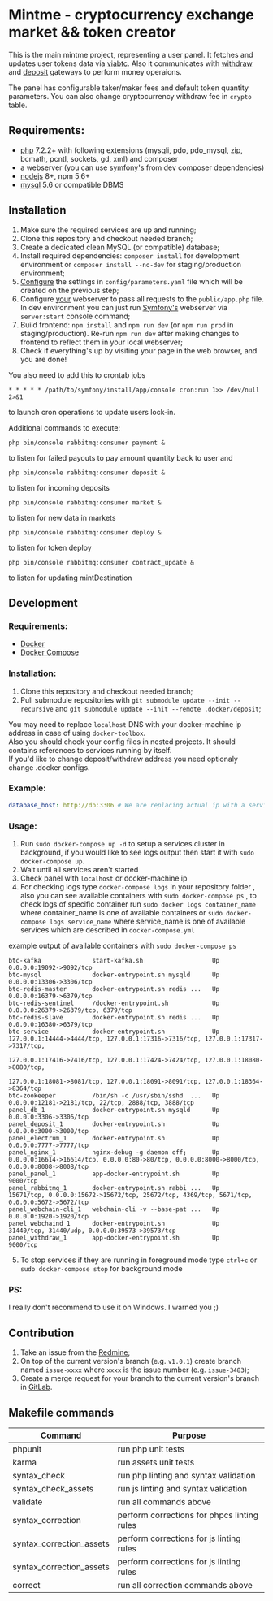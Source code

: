 Mintme - cryptocurrency exchange market && token creator
========================================================

This is the main mintme project, representing a user panel. 
It fetches and updates user tokens data via 
[viabtc](https://gitlab.abchosting.org/abc-hosting/cryptocurrencies/mintme/viabtc_exchange_server). 
Also it communicates with 
[withdraw](https://gitlab.abchosting.org/abc-hosting/cryptocurrencies/coinimp-payment) 
and 
[deposit](https://gitlab.abchosting.org/abc-hosting/cryptocurrencies/mintme/mintme-deposit-gateway) 
gateways to perform money operaions.

The panel has configurable taker/maker fees and default token quantity parameters. You can also change cryptocurrency withdraw fee in `crypto` table.

Requirements:
-------------

* [php](https://secure.php.net/downloads.php) 7.2.2+ with following extensions (mysqli, pdo, pdo_mysql, zip, bcmath, pcntl, sockets, gd, xml) and composer
* a webserver (you can use [symfony's](https://packagist.org/packages/symfony/web-server-bundle) from dev composer dependencies)
* [nodejs](https://nodejs.org/) 8+, npm 5.6+
* [mysql](https://www.mysql.com/downloads/) 5.6 or compatible DBMS

Installation
------------
1. Make sure the required services are up and running;
2. Clone this repository and checkout needed branch;
3. Create a dedicated clean MySQL (or compatible) database;
4. Install required dependencies: `composer install` for development environment or `composer install --no-dev` for staging/production environment;
5. [Configure](docs/Configuration.md) the settings in `config/parameters.yaml` file which will be created on the previous step;
6. Configure [your](https://symfony.com/doc/current/setup/web_server_configuration.html#content_wrapper) webserver to pass all requests to the `public/app.php` file.
 In dev environment you can just run [Symfony's](https://symfony.com/doc/current/setup/built_in_web_server.html) webserver via `server:start` console command;
7. Build frontend: `npm install` and `npm run dev` (or `npm run prod` in staging/production). Re-run `npm run dev` after making changes to frontend to reflect them in your local webserver;
8. Check if everything's up by visiting your page in the web browser, and you are done!

You also need to add this to crontab jobs 
```
* * * * * /path/to/symfony/install/app/console cron:run 1>> /dev/null 2>&1
```
to launch cron operations to update users lock-in.

Additional commands to execute:
```
php bin/console rabbitmq:consumer payment &
``` 
to listen for failed payouts to pay amount quantity back to user and
```
php bin/console rabbitmq:consumer deposit &
```
to listen for incoming deposits
```
php bin/console rabbitmq:consumer market &
```
to listen for new data in markets
```
php bin/console rabbitmq:consumer deploy &
```
to listen for token deploy
```
php bin/console rabbitmq:consumer contract_update &
```
to listen for updating mintDestination

Development
-----------

### Requirements:

* [Docker](https://docs.docker.com/install/#backporting) 
* [Docker Compose](https://docs.docker.com/compose/install/#install-compose)

### Installation:

1. Clone this repository and checkout needed branch;
2. Pull submodule repositories with `git submodule update --init --recursive` and `git submodule update --init --remote .docker/deposit`;

You may need to replace `localhost` DNS with your docker-machine 
ip address in case of using `docker-toolbox`.  
Also you should check your config files in nested projects. It should contains references to 
services running by itself. \
If you'd like to change deposit/withdraw address you need optionaly change .docker configs. 

### Example:

```yaml
database_host: http://db:3306 # We are replacing actual ip with a service alias `db`
```

### Usage:

1. Run `sudo docker-compose up -d` to setup a services cluster in background, if you would like to see logs output then start it with `sudo docker-compose up`.
2. Wait until all services aren't started
3. Check panel with `localhost` or docker-machine ip
4. For checking logs type `docker-compose logs` in your repository folder , also you can see available containers with `sudo docker-compose ps` ,
to check logs of specific container run `sudo docker logs container_name` where container_name is one of available containers 
or `sudo docker-compose logs service_name` where service_name is one of available services which are described in `docker-compose.yml` 

example output of available containers with `sudo docker-compose ps`
```
btc-kafka              start-kafka.sh                   Up      0.0.0.0:19092->9092/tcp                                                                                  
btc-mysql              docker-entrypoint.sh mysqld      Up      0.0.0.0:13306->3306/tcp                                                                                  
btc-redis-master       docker-entrypoint.sh redis ...   Up      0.0.0.0:16379->6379/tcp                                                                                  
btc-redis-sentinel     /docker-entrypoint.sh            Up      0.0.0.0:26379->26379/tcp, 6379/tcp                                                                       
btc-redis-slave        docker-entrypoint.sh redis ...   Up      0.0.0.0:16380->6379/tcp                                                                                  
btc-service            docker-entrypoint.sh             Up      127.0.0.1:14444->4444/tcp, 127.0.0.1:17316->7316/tcp, 127.0.0.1:17317->7317/tcp,                         
                                                                127.0.0.1:17416->7416/tcp, 127.0.0.1:17424->7424/tcp, 127.0.0.1:18080->8080/tcp,                         
                                                                127.0.0.1:18081->8081/tcp, 127.0.0.1:18091->8091/tcp, 127.0.0.1:18364->8364/tcp                          
btc-zookeeper          /bin/sh -c /usr/sbin/sshd  ...   Up      0.0.0.0:12181->2181/tcp, 22/tcp, 2888/tcp, 3888/tcp                                                      
panel_db_1             docker-entrypoint.sh mysqld      Up      0.0.0.0:3306->3306/tcp                                                                                   
panel_deposit_1        docker-entrypoint.sh             Up      0.0.0.0:3000->3000/tcp                                                                                   
panel_electrum_1       docker-entrypoint.sh             Up      0.0.0.0:7777->7777/tcp                                                                                   
panel_nginx_1          nginx-debug -g daemon off;       Up      0.0.0.0:16614->16614/tcp, 0.0.0.0:80->80/tcp, 0.0.0.0:8000->8000/tcp, 0.0.0.0:8008->8008/tcp             
panel_panel_1          app-docker-entrypoint.sh         Up      9000/tcp                                                                                                 
panel_rabbitmq_1       docker-entrypoint.sh rabbi ...   Up      15671/tcp, 0.0.0.0:15672->15672/tcp, 25672/tcp, 4369/tcp, 5671/tcp, 0.0.0.0:5672->5672/tcp               
panel_webchain-cli_1   webchain-cli -v --base-pat ...   Up      0.0.0.0:1920->1920/tcp                                                                                   
panel_webchaind_1      docker-entrypoint.sh             Up      31440/tcp, 31440/udp, 0.0.0.0:39573->39573/tcp                                                           
panel_withdraw_1       app-docker-entrypoint.sh         Up      9000/tcp                                                                                                 
```
5. To stop services if they are running in foreground mode type `ctrl+c` or `sudo docker-compose stop` for background mode


### PS:

I really don't recommend to use it on Windows. I warned you ;)


Contribution
------------
1. Take an issue from the [Redmine](https://redmine.abchosting.org/projects/mintme/issues);
2. On top of the current version's branch (e.g. `v1.0.1`) create branch named `issue-xxxx` where `xxxx` is the issue number (e.g. `issue-3483`);
3. Create a merge request for your branch to the current version's branch in [GitLab](https://gitlab.abchosting.org/abc-hosting/cryptocurrencies/mintme/merge_requests/new).

Makefile commands
----------

Command|Purpose
---|---
phpunit                   |run php unit tests
karma                     |run assets unit tests
syntax_check              |run php linting and syntax validation
syntax_check_assets       |run js linting and syntax validation
validate                  |run all commands above
syntax_correction         |perform corrections for phpcs linting rules
syntax_correction_assets  |perform corrections for js linting rules
syntax_correction_assets  |perform corrections for js linting rules
correct                   |run all correction commands above
  
